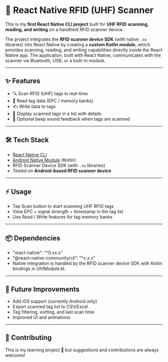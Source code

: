 # 📡 React Native RFID (UHF) Scanner

This is my **first React Native CLI project** built for **UHF RFID scanning, reading, and writing** on a handheld RFID scanner device.  

The project integrates the **RFID scanner device SDK** (with native `.so` libraries) into React Native by creating a **custom Kotlin module**, which provides scanning, reading, and writing capabilities directly inside the React Native app. The application, built with React Native, communicates with the scanner via Bluetooth, USB, or a built-in module.  

---

## ✨ Features

- 🔍 Scan RFID (UHF) tags in real-time  
- 📖 Read tag data (EPC / memory banks)  
- ✍️ Write data to tags  
- 📜 Display scanned tags in a list with details  
- 🎵 Optional beep sound feedback when tags are scanned  

---

## 🛠️ Tech Stack

- [React Native CLI](https://reactnative.dev/)  
- [Android Native Module](https://reactnative.dev/docs/native-modules-intro) (Kotlin)  
- RFID Scanner Device SDK (with `.so` libraries)  
- Tested on **Android-based RFID scanner device**  

---

## ⚡ Usage

- Tap Scan button to start scanning UHF RFID tags
- View EPC + signal strength + timestamp in the tag list
- Use Read / Write features for tag memory banks

---

## 📦 Dependencies

- "react-native": "^0.xx.x"
- "@react-native-community/cli": "^x.x.x"
- Native integration is handled by the RFID scanner device SDK with Kotlin bindings in UhfModule.kt.

---

## 📝 Future Improvements

- Add iOS support (currently Android only)
- Export scanned tag list to CSV/Excel
- Tag filtering, sorting, and last scan time
- Improved UI and animations

---

## 🤝 Contributing

This is my learning project 🚀 but suggestions and contributions are always welcome!
